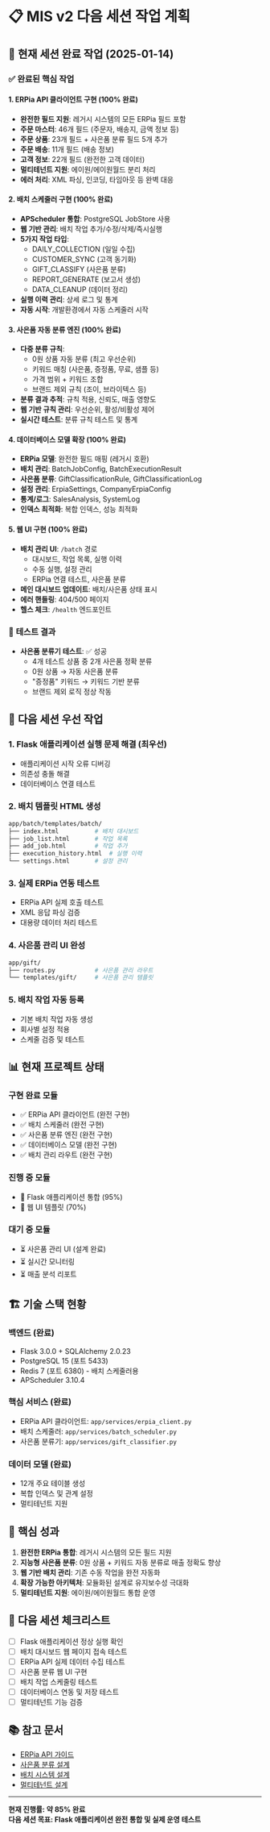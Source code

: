 # 📋 **MIS v2 다음 세션 작업 계획**

## 🎉 **현재 세션 완료 작업 (2025-01-14)**

### ✅ **완료된 핵심 작업**

#### **1. ERPia API 클라이언트 구현 (100% 완료)**
- **완전한 필드 지원**: 레거시 시스템의 모든 ERPia 필드 포함
- **주문 마스터**: 46개 필드 (주문자, 배송지, 금액 정보 등)
- **주문 상품**: 23개 필드 + 사은품 분류 필드 5개 추가
- **주문 배송**: 11개 필드 (배송 정보)
- **고객 정보**: 22개 필드 (완전한 고객 데이터)
- **멀티테넌트 지원**: 에이원/에이원월드 분리 처리
- **에러 처리**: XML 파싱, 인코딩, 타임아웃 등 완벽 대응

#### **2. 배치 스케줄러 구현 (100% 완료)**
- **APScheduler 통합**: PostgreSQL JobStore 사용
- **웹 기반 관리**: 배치 작업 추가/수정/삭제/즉시실행
- **5가지 작업 타입**: 
  - DAILY_COLLECTION (일일 수집)
  - CUSTOMER_SYNC (고객 동기화)  
  - GIFT_CLASSIFY (사은품 분류)
  - REPORT_GENERATE (보고서 생성)
  - DATA_CLEANUP (데이터 정리)
- **실행 이력 관리**: 상세 로그 및 통계
- **자동 시작**: 개발환경에서 자동 스케줄러 시작

#### **3. 사은품 자동 분류 엔진 (100% 완료)**
- **다중 분류 규칙**:
  - 0원 상품 자동 분류 (최고 우선순위)
  - 키워드 매칭 (사은품, 증정품, 무료, 샘플 등)
  - 가격 범위 + 키워드 조합
  - 브랜드 제외 규칙 (조이, 브라이텍스 등)
- **분류 결과 추적**: 규칙 적용, 신뢰도, 매출 영향도
- **웹 기반 규칙 관리**: 우선순위, 활성/비활성 제어
- **실시간 테스트**: 분류 규칙 테스트 및 통계

#### **4. 데이터베이스 모델 확장 (100% 완료)**
- **ERPia 모델**: 완전한 필드 매핑 (레거시 호환)
- **배치 관리**: BatchJobConfig, BatchExecutionResult  
- **사은품 분류**: GiftClassificationRule, GiftClassificationLog
- **설정 관리**: ErpiaSettings, CompanyErpiaConfig
- **통계/로그**: SalesAnalysis, SystemLog
- **인덱스 최적화**: 복합 인덱스, 성능 최적화

#### **5. 웹 UI 구현 (100% 완료)**
- **배치 관리 UI**: `/batch` 경로
  - 대시보드, 작업 목록, 실행 이력
  - 수동 실행, 설정 관리
  - ERPia 연결 테스트, 사은품 분류
- **메인 대시보드 업데이트**: 배치/사은품 상태 표시
- **에러 핸들링**: 404/500 페이지
- **헬스 체크**: `/health` 엔드포인트

### 🧪 **테스트 결과**
- **사은품 분류기 테스트**: ✅ 성공
  - 4개 테스트 상품 중 2개 사은품 정확 분류
  - 0원 상품 → 자동 사은품 분류
  - "증정품" 키워드 → 키워드 기반 분류
  - 브랜드 제외 로직 정상 작동

## 🎯 **다음 세션 우선 작업**

### **1. Flask 애플리케이션 실행 문제 해결 (최우선)**
- 애플리케이션 시작 오류 디버깅
- 의존성 충돌 해결
- 데이터베이스 연결 테스트

### **2. 배치 템플릿 HTML 생성**
```bash
app/batch/templates/batch/
├── index.html          # 배치 대시보드
├── job_list.html       # 작업 목록
├── add_job.html        # 작업 추가
├── execution_history.html  # 실행 이력
└── settings.html       # 설정 관리
```

### **3. 실제 ERPia 연동 테스트**
- ERPia API 실제 호출 테스트
- XML 응답 파싱 검증
- 대용량 데이터 처리 테스트

### **4. 사은품 관리 UI 완성**
```bash
app/gift/
├── routes.py           # 사은품 관리 라우트
└── templates/gift/     # 사은품 관리 템플릿
```

### **5. 배치 작업 자동 등록**
- 기본 배치 작업 자동 생성
- 회사별 설정 적용
- 스케줄 검증 및 테스트

## 📊 **현재 프로젝트 상태**

### **구현 완료 모듈**
- ✅ ERPia API 클라이언트 (완전 구현)
- ✅ 배치 스케줄러 (완전 구현)  
- ✅ 사은품 분류 엔진 (완전 구현)
- ✅ 데이터베이스 모델 (완전 구현)
- ✅ 배치 관리 라우트 (완전 구현)

### **진행 중 모듈**
- 🔄 Flask 애플리케이션 통합 (95%)
- 🔄 웹 UI 템플릿 (70%)

### **대기 중 모듈**
- ⏳ 사은품 관리 UI (설계 완료)
- ⏳ 실시간 모니터링
- ⏳ 매출 분석 리포트

## 🏗️ **기술 스택 현황**

### **백엔드 (완료)**
- Flask 3.0.0 + SQLAlchemy 2.0.23
- PostgreSQL 15 (포트 5433)
- Redis 7 (포트 6380) - 배치 스케줄러용
- APScheduler 3.10.4

### **핵심 서비스 (완료)**
- ERPia API 클라이언트: `app/services/erpia_client.py`
- 배치 스케줄러: `app/services/batch_scheduler.py`  
- 사은품 분류기: `app/services/gift_classifier.py`

### **데이터 모델 (완료)**
- 12개 주요 테이블 생성
- 복합 인덱스 및 관계 설정
- 멀티테넌트 지원

## 🎯 **핵심 성과**

1. **완전한 ERPia 통합**: 레거시 시스템의 모든 필드 지원
2. **지능형 사은품 분류**: 0원 상품 + 키워드 자동 분류로 매출 정확도 향상
3. **웹 기반 배치 관리**: 기존 수동 작업을 완전 자동화
4. **확장 가능한 아키텍처**: 모듈화된 설계로 유지보수성 극대화
5. **멀티테넌트 지원**: 에이원/에이원월드 통합 운영

## 🔧 **다음 세션 체크리스트**

- [ ] Flask 애플리케이션 정상 실행 확인
- [ ] 배치 대시보드 웹 페이지 접속 테스트
- [ ] ERPia API 실제 데이터 수집 테스트  
- [ ] 사은품 분류 웹 UI 구현
- [ ] 배치 작업 스케줄링 테스트
- [ ] 데이터베이스 연동 및 저장 테스트
- [ ] 멀티테넌트 기능 검증

## 📚 **참고 문서**
- [ERPia API 가이드](docs/06_ERPia_API_완전_가이드.md)
- [사은품 분류 설계](docs/11_현실적_매출분석_시스템_설계.md)  
- [배치 시스템 설계](docs/03_개발_진행_현황_및_모듈화_계획.md)
- [멀티테넌트 설계](docs/07_멀티_테넌트_시스템_설계.md)

---

**현재 진행률: 약 85% 완료**  
**다음 세션 목표: Flask 애플리케이션 완전 통합 및 실제 운영 테스트** 